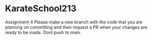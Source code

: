 # KarateSchool213
Assignment 4
Please make a new branch with the code that you are planning on committing and then request a PR when your changes are ready to be made. Dont push to main.
